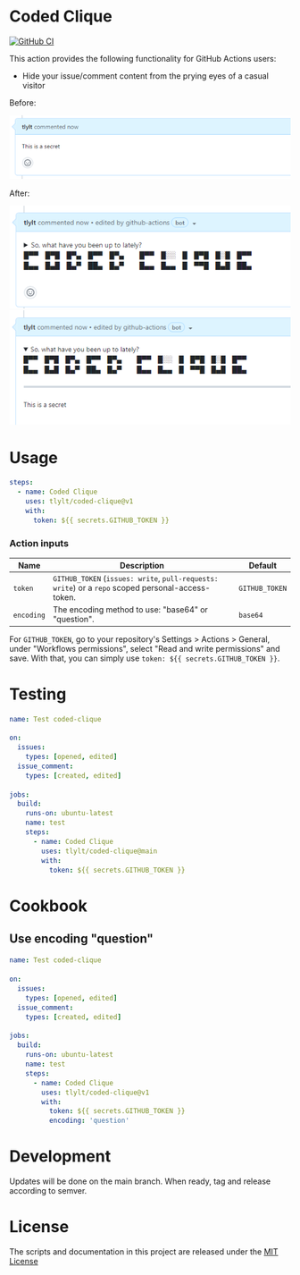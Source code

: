 # Coded Clique

[![GitHub CI](https://github.com/tlylt/coded-clique/actions/workflows/test.yml/badge.svg)](https://github.com/tlylt/coded-clique/actions/workflows/test.yml)

This action provides the following functionality for GitHub Actions users:

- Hide your issue/comment content from the prying eyes of a casual visitor

Before:

![Before](img/before.png)

After:

![After1](img/after1.png)
![After2](img/after2.png)

# Usage

```yaml
steps:
  - name: Coded Clique
    uses: tlylt/coded-clique@v1
    with:
      token: ${{ secrets.GITHUB_TOKEN }}
```

### Action inputs

| Name       | Description                                                                                        | Default        |
|------------|----------------------------------------------------------------------------------------------------|----------------|
| `token`    | `GITHUB_TOKEN` (`issues: write`, `pull-requests: write`) or a `repo` scoped personal-access-token. | `GITHUB_TOKEN` |
| `encoding` | The encoding method to use: "base64" or "question".                                                | `base64`       |

For  `GITHUB_TOKEN`, go to your repository's Settings > Actions > General, under "Workflows permissions", select "Read and write permissions" and save. With that, you can simply use `token: ${{ secrets.GITHUB_TOKEN }}`.

# Testing

```yaml
name: Test coded-clique

on:
  issues:
    types: [opened, edited]
  issue_comment:
    types: [created, edited]

jobs:
  build:
    runs-on: ubuntu-latest
    name: test
    steps:
      - name: Coded Clique
        uses: tlylt/coded-clique@main
        with:
          token: ${{ secrets.GITHUB_TOKEN }}
```

# Cookbook

## Use encoding "question"

```yaml
name: Test coded-clique

on:
  issues:
    types: [opened, edited]
  issue_comment:
    types: [created, edited]

jobs:
  build:
    runs-on: ubuntu-latest
    name: test
    steps:
      - name: Coded Clique
        uses: tlylt/coded-clique@v1
        with:
          token: ${{ secrets.GITHUB_TOKEN }}
          encoding: 'question'
```

# Development

Updates will be done on the main branch. When ready, tag and release according to semver.

# License

The scripts and documentation in this project are released under the [MIT License](LICENSE)
